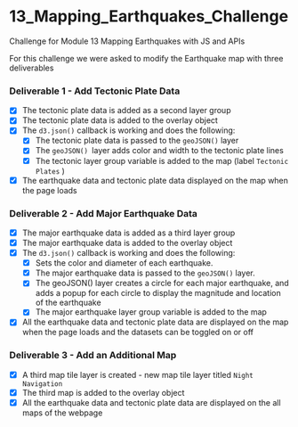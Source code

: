 # 13_Mapping_Earthquakes_Challenge
Challenge for Module 13 Mapping Earthquakes with JS and APIs

For this challenge we were asked to modify the Earthquake map with three deliverables

### Deliverable 1 - Add Tectonic Plate Data

- [x] The tectonic plate data is added as a second layer group 
- [x] The tectonic plate data is added to the overlay object 
- [x] The `d3.json()` callback is working and does the following: 
  - [x] The tectonic plate data is passed to the `geoJSON()` layer
  - [x] The `geoJSON() `layer adds color and width to the tectonic plate lines
  - [x] The tectonic layer group variable is added to the map (label `Tectonic Plates` )
- [x] The earthquake data and tectonic plate data displayed on the map when the page loads

### Deliverable 2 - Add Major Earthquake Data

- [x] The major earthquake data is added as a third layer group 
- [x] The major earthquake data is added to the overlay object 
- [x] The `d3.json()` callback is working and does the following: 
  - [x] Sets the color and diameter of each earthquake. 
  - [x] The major earthquake data is passed to the `geoJSON()` layer.
  - [x] The geoJSON() layer creates a circle for each major earthquake, and adds a popup for each circle to display the magnitude and location of the earthquake
  - [x] The major earthquake layer group variable is added to the map
- [x] All the earthquake data and tectonic plate data are displayed on the map when the page loads and the datasets can be toggled on or off 

### Deliverable 3 - Add an Additional Map
- [x] A third map tile layer is created - new map tile layer titled `Night Navigation`
- [x] The third map is added to the overlay object 
- [x] All the earthquake data and tectonic plate data are displayed on the all maps of the webpage 
